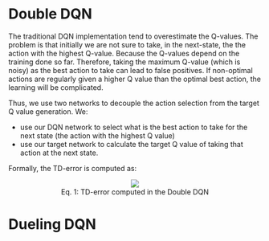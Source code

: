 # Double DQN

The traditional DQN implementation tend to overestimate the Q-values.
The problem is that initially we are not sure to take, in  the next-state, the the action with the highest Q-value.
Because the Q-values depend on the training done so far.
Therefore, taking the maximum Q-value (which is noisy) as the best action to take can lead to false positives. 
If non-optimal actions are regularly given a higher Q value than the optimal best action, the learning will be complicated.

Thus, we use two networks to decouple the action selection from the target Q value generation. 
We:
- use our DQN network to select what is the best action to take for the next state (the action with the highest Q value)
- use our target network to calculate the target Q value of taking that action at the next state.

Formally, the TD-error is computed as:
<p align="center">
    <img src="./figures/duble_dqn.png"/>
    <br />
    <a name="eq-deep_q_learning_update"> Eq. 1: TD-error computed in the Double DQN</a>
</p>

# Dueling DQN
